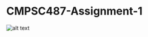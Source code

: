 # CMPSC487-Assignment-1

![alt text](https://github.com/jjs7017/CMPSC487-Assignment-1/src/pictures/Picture7.png?raw=true)
